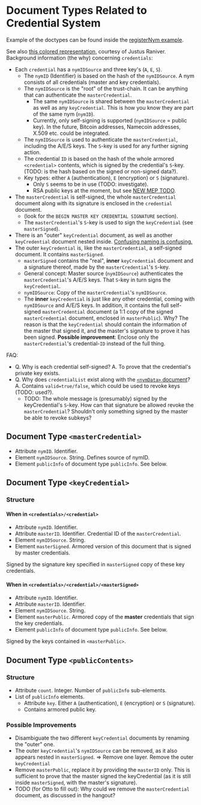 # Document Types Related to Credential System

Example of the doctypes can be found inside the [registerNym example](registerNym.xml).

See also [this colored representation](https://drive.google.com/a/monetas.net/file/d/0Bztm5gBf7t8xMUFHTXd0UzF3dXM/view), courtesy of Justus Raniver.
Background information (the why) concerning `credentials`:

* Each `credential` has a `nymIDSource` and three key's (`A`, `E`, `S`).
  * The `nymID` (Identifier) is based on the hash of the `nymIDSource`. A nym consists of all credentials (master and key credentials). 
  * The `nymIDSource` is the "root" of the trust-chain. It can be anything that can authenticate the `masterCredential`.
    * The same `nymIDSource` is shared between the `masterCredential` as well as any `keyCredential`. This is how you know they are part of the same nym (`nymID`).
    * Currently, only self-signing is supported (`nymIDSource` = public key). In the future, Bitcoin addresses, Namecoin addresses, X.509 etc. could be integrated.
  * The `nymIDSource` is used to authenticate  the `masterCredential`, including the A/E/S keys. The `S`-key is used for any further signing action.
  * The credential `ID` is based on the hash of the whole armored `<credential>` contents,
    which is signed by the credential's `S`-key. (TODO: is the hash based on the signed or non-signed data?).
  * Key types: either `A` (authentication), `E` (encryption) or `S` (signature).
    * Only `S` seems to be in use (TODO: investigate).
    * RSA public keys at the moment, but see [NEW MEP TODO](TODO).
* The `masterCredential` is self-signed, the whole `masterCredential` document along with its signature is enclosed in the `credential` document.
  * (look for the `BEGIN MASTER KEY CREDENTIAL SIGNATURE` section).
  * The `masterCredential`'s `S`-key is used to sign the `keyCredential` (see `masterSigned`).
* There is an "outer" `keyCredential` document, as well as another `keyCredential` document nested inside. [Confusing naming is confusing.](#possibleimprovements)
* The outer `keyCredential` is, like the `masterCredential`, a self-signed document. It contains `masterSigned`.
  * `masterSigned` contains the "real", **inner** `keyCredential` document and a signature thereof, made by the `masterCredential`'s `S`-key.
  * General concept: Master source (`nymIDSource`) authenticates the `masterCredential`'s A/E/S keys. That `S`-key in turn signs the `keyCredential`. 
  * `nymIDSource`: Copy of the `masterCredential`'s `nymIDSource`.
  * The **inner** `keyCredential` is just like any other credential, coming with `nymIDSource` and A/E/S keys.
    In addition, it contains the full self-signed `masterCredential` document (a 1:1 copy of the signed `masterCredential` document, enclosed in `masterPublic`).
    Why? The reason is that the `keyCredential` should contain the information of the master that signed it, and the master's signature to prove it has been signed.
    **Possible improvement**: Enclose only the `masterCredential`'s credential-`ID` instead of the full thing. 

FAQ:
* Q. Why is each credential self-signed? A. To prove that the credential's private key exists.
* Q. Why does `credentialList` exist along with the [`<nymData>` document](nymData.md)? A. Contains `valid=true/false`, which could be used to revoke keys (TODO: used?).
  * TODO: The whole message is (presumably) signed by the keyCredential's `S`-key. How can that signature be allowed revoke the `masterCredential`? Shouldn't only something signed by the master be able to revoke subkeys?


## Document Type `<masterCredential>`

* Attribute `nymID`. Identifier.
* Element `nymIDSource`. String. Defines source of nymID.
* Element `publicInfo` of document type `publicInfo`. See below.

## Document Type `<keyCredential>`

### Structure

#### When in `<credentials>/<credential>`

* Attribute `nymID`. Identifier.
* Attribute `masterID`. Identifier. Credential ID of the `masterCredential`.
* Element `nymIDSource`. String.
* Element `masterSigned`. Armored version of this document that is signed by
  master credentials.

Signed by the signature key specified in `masterSigned` copy of these key
credentials.

#### When in `<credentials>/<credential>/<masterSigned>`

* Attribute `nymID`. Identifier.
* Attribute `masterID`. Identifier.
* Element `nymIDSource`. String.
* Element `masterPublic`. Armored copy of the **master** credentials that sign
  the key credentials.
* Element `publicInfo` of document type `publicInfo`. See below.

Signed by the keys contained in `<masterPublic>`.

## Document Type `<publicContents>`

### Structure

* Attribute `count`. Integer. Number of `publicInfo` sub-elements.
* List of `publicInfo` elements.
  * Attribute `key`. Either `A` (authentication), `E` (encryption) or `S`
      (signature).
  * Contains armored public key.

### Possible Improvements
* Disambiguate the two different `keyCredential` documents by renaming the "outer" one.
* The outer `keyCredential`'s `nymIDSource` can be removed, as it also appears nested in `masterSigned`.
  => Remove one layer. Remove the outer `keyCredential`
* Remove `masterPublic`, replace it by providing the `masterID` only. This is sufficient to prove that the master signed the keyCredential (as it is still inside `masterSigned`, with the master's signature).
* TODO (for Otto to fill out): Why could we remove the `masterCredential` document, as discussed in the hangout?
